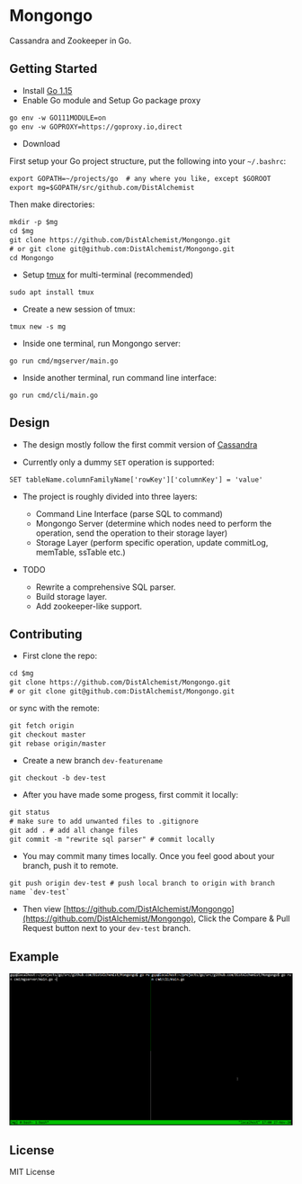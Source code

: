 # Mongongo

Cassandra and Zookeeper in Go.

## Getting Started

* Install [Go 1.15](https://golang.org/dl/)
* Enable Go module and Setup Go package proxy

```shell
go env -w GO111MODULE=on
go env -w GOPROXY=https://goproxy.io,direct
```

* Download

First setup your Go project structure, put the following into your `~/.bashrc`:

```shell
export GOPATH=~/projects/go  # any where you like, except $GOROOT
export mg=$GOPATH/src/github.com/DistAlchemist
```

Then make directories:

```shell
mkdir -p $mg
cd $mg
git clone https://github.com/DistAlchemist/Mongongo.git
# or git clone git@github.com:DistAlchemist/Mongongo.git
cd Mongongo
```

* Setup [tmux](https://github.com/tmux/tmux/wiki) for multi-terminal (recommended)

```shell
sudo apt install tmux
```

* Create a new session of tmux:

```shell
tmux new -s mg
```

* Inside one terminal, run Mongongo server:

```shell
go run cmd/mgserver/main.go
```

* Inside another terminal, run command line interface:

```shell
go run cmd/cli/main.go
```

## Design

* The design mostly follow the first commit version of [Cassandra](https://github.com/apache/cassandra)

* Currently only a dummy `SET` operation is supported:

```shell
SET tableName.columnFamilyName['rowKey']['columnKey'] = 'value'
```

* The project is roughly divided into three layers:
  * Command Line Interface (parse SQL to command)
  * Mongongo Server (determine which nodes need to perform the operation, send the operation to their storage layer)
  * Storage Layer (perform specific operation, update commitLog, memTable, ssTable etc.)

* TODO
  * Rewrite a comprehensive SQL parser.
  * Build storage layer.
  * Add zookeeper-like support.


## Contributing

* First clone the repo:

```shell
cd $mg 
git clone https://github.com/DistAlchemist/Mongongo.git
# or git clone git@github.com:DistAlchemist/Mongongo.git
```

or sync with the remote:

```shell
git fetch origin
git checkout master
git rebase origin/master
```

* Create a new branch `dev-featurename` 

```shell
git checkout -b dev-test
```

* After you have made some progess, first commit it locally:

```shell
git status 
# make sure to add unwanted files to .gitignore
git add . # add all change files 
git commit -m "rewrite sql parser" # commit locally
```

* You may commit many times locally. Once you feel good about your branch, push it to remote.

```shell
git push origin dev-test # push local branch to origin with branch name `dev-test`
```

* Then view [https://github.com/DistAlchemist/Mongongo](https://github.com/DistAlchemist/Mongongo), Click the Compare & Pull Request button next to your `dev-test` branch.

## Example

![mongongo](pics/mongongo2.gif)

## License

MIT License
